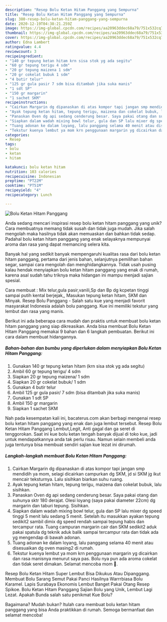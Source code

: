 ```yaml
---
description: "Resep Bolu Ketan Hitam Panggang yang Sempurna"
title: "Resep Bolu Ketan Hitam Panggang yang Sempurna"
slug: 380-resep-bolu-ketan-hitam-panggang-yang-sempurna
date: 2020-12-19T04:38:21.259Z
image: https://img-global.cpcdn.com/recipes/aa20963ddec68a79/751x532cq70/bolu-ketan-hitam-panggang-foto-resep-utama.jpg
thumbnail: https://img-global.cpcdn.com/recipes/aa20963ddec68a79/751x532cq70/bolu-ketan-hitam-panggang-foto-resep-utama.jpg
cover: https://img-global.cpcdn.com/recipes/aa20963ddec68a79/751x532cq70/bolu-ketan-hitam-panggang-foto-resep-utama.jpg
author: Edna Lambert
ratingvalue: 4.4
reviewcount: 3
recipeingredient:
- "140 gr tepung ketan hitam krn sisa stok yg ada segitu"
- "60 gr tepung terigu 4 sdm"
- "20 gr tepung maizena 1 sdm"
- "20 gr cokelat bubuk 1 sdm"
- "4 butir telur"
- "125 gr gula pasir 7 sdm bisa ditambah jika suka manis"
- "1 sdt SP"
- "150 gr margarin"
- "1 sachet SKM"
recipeinstructions:
- "Cairkan Margarin dg dipanaskan di atas kompor tapi jangan smp mendidih ya mom, selagi dicairkan campurkan dg SKM, jd si SKM jg ikut mencair teksturnya. Lalu sisihkan biarkan suhu ruang."
- "Ayak tepung ketan hitam, tepung terigu, maizena dan cokelat bubuk, lalu sisihkan."
- "Panaskan Oven dg api sedang cenderung besar. Saya pakai otang dan suhunya sktr 180 derajat. Olesi loyang (saya pakai diameter 22cm) dg margarin dan taburi tepung. Sisihkan."
- "Siapkan dalam wadah mixing bowl telur, gula dan SP lalu mixer dg speed tinggi 5 menit lalu sedang 5 menit. Setelah itu masukkan ayakan tepung sedikit2 sambil dimix dg speed rendah sampai tepung habis dan tercampur rata. Tuang campuran margarin cair dan SKM sedikit2 aduk pakai spatula dg teknik aduk balik sampai tercampur rata dan tidak ada yg mengendap di bawah adonan."
- "Tuang adonan ke dalam loyang, lalu panggang selama 40 menit atau disesuaikan dg oven masing2 di rumah."
- "Tekstur kuenya lembut ya mom krn penggunaan margarin yg dicairkan dan rasa manisnya menurut saya pas. Bolu nya pun ada aroma cokelat dan tidak seret dimakan. Selamat mencoba mom 🤗."
categories:
- Resep
tags:
- bolu
- ketan
- hitam

katakunci: bolu ketan hitam 
nutrition: 103 calories
recipecuisine: Indonesian
preptime: "PT22M"
cooktime: "PT51M"
recipeyield: "4"
recipecategory: Lunch

---
```



![Bolu Ketan Hitam Panggang](https://img-global.cpcdn.com/recipes/aa20963ddec68a79/751x532cq70/bolu-ketan-hitam-panggang-foto-resep-utama.jpg)

Anda sedang mencari inspirasi resep bolu ketan hitam panggang yang unik? Cara membuatnya memang tidak susah dan tidak juga mudah. Jika salah mengolah maka hasilnya tidak akan memuaskan dan bahkan tidak sedap. Padahal bolu ketan hitam panggang yang enak selayaknya mempunyai aroma dan rasa yang dapat memancing selera kita.

Banyak hal yang sedikit banyak mempengaruhi kualitas rasa dari bolu ketan hitam panggang, pertama dari jenis bahan, selanjutnya pemilihan bahan segar, sampai cara mengolah dan menghidangkannya. Tidak usah pusing kalau hendak menyiapkan bolu ketan hitam panggang yang enak di rumah, karena asal sudah tahu triknya maka hidangan ini mampu menjadi sajian spesial.

Cara membuat : Mix telur,gula pasir,vanili,Sp dan Bp dg kcpetan tinggi sampai putih kental berjejak,, Masukan tepung ketan hitam, SKM dan Minyak. Resep Bolu Panggang - Salah satu kue yang menjadi favorit masyarakat Indonesia adalah bolu panggang. Kue ini memiliki tekstur yang lembut dan rasa yang manis.


Berikut ini ada beberapa cara mudah dan praktis untuk membuat bolu ketan hitam panggang yang siap dikreasikan. Anda bisa membuat Bolu Ketan Hitam Panggang memakai 9 bahan dan 6 langkah pembuatan. Berikut ini cara dalam membuat hidangannya.

<!--inarticleads1-->

##### Bahan-bahan dan bumbu yang diperlukan dalam menyiapkan Bolu Ketan Hitam Panggang:

1. Gunakan 140 gr tepung ketan hitam (krn sisa stok yg ada segitu)
1. Ambil 60 gr tepung terigu/ 4 sdm
1. Siapkan 20 gr tepung maizena/ 1 sdm
1. Siapkan 20 gr cokelat bubuk/ 1 sdm
1. Gunakan 4 butir telur
1. Ambil 125 gr gula pasir/ 7 sdm (bisa ditambah jika suka manis)
1. Gunakan 1 sdt SP
1. Ambil 150 gr margarin
1. Siapkan 1 sachet SKM


Nah pada kesempatan kali ini, bacaterus.com akan berbagi mengenai resep bolu ketan hitam panggang yang enak dan juga lembut tersebut. Resep Bolu Ketan Hitam Panggang Lembut,Legit, Anti gagal dan ga seret di tenggorokan. Saat ini kue bolu ketan tengah banyak dijual di toko kue, jadi untuk mendapatkannya anda tak perlu risau. Namun selain membeli anda juga tentunya bisa membuat sendiri sajian kue lezat ini dirumah. 

<!--inarticleads2-->

##### Langkah-langkah membuat Bolu Ketan Hitam Panggang:

1. Cairkan Margarin dg dipanaskan di atas kompor tapi jangan smp mendidih ya mom, selagi dicairkan campurkan dg SKM, jd si SKM jg ikut mencair teksturnya. Lalu sisihkan biarkan suhu ruang.
1. Ayak tepung ketan hitam, tepung terigu, maizena dan cokelat bubuk, lalu sisihkan.
1. Panaskan Oven dg api sedang cenderung besar. Saya pakai otang dan suhunya sktr 180 derajat. Olesi loyang (saya pakai diameter 22cm) dg margarin dan taburi tepung. Sisihkan.
1. Siapkan dalam wadah mixing bowl telur, gula dan SP lalu mixer dg speed tinggi 5 menit lalu sedang 5 menit. Setelah itu masukkan ayakan tepung sedikit2 sambil dimix dg speed rendah sampai tepung habis dan tercampur rata. Tuang campuran margarin cair dan SKM sedikit2 aduk pakai spatula dg teknik aduk balik sampai tercampur rata dan tidak ada yg mengendap di bawah adonan.
1. Tuang adonan ke dalam loyang, lalu panggang selama 40 menit atau disesuaikan dg oven masing2 di rumah.
1. Tekstur kuenya lembut ya mom krn penggunaan margarin yg dicairkan dan rasa manisnya menurut saya pas. Bolu nya pun ada aroma cokelat dan tidak seret dimakan. Selamat mencoba mom 🤗.


Resep Bolu Ketan Hitam Super Lembut Bisa Dikukus Atau Dipanggang. Membuat Bolu Sarang Semut Pakai Panci Hasilnya Warrrbiasa Bolu Karamel. Lapis Surabaya Ekonomis Lembut Banget Pakai Otang Resep Spikoe. Bolu Ketan Hitam Panggang Sajian Bolu yang Unik, Lembut Lagi Lezat. Apakah Bunda salah satu penikmat Kue Bolu? 

Bagaimana? Mudah bukan? Itulah cara membuat bolu ketan hitam panggang yang bisa Anda praktikkan di rumah. Semoga bermanfaat dan selamat mencoba!
